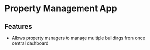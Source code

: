 # Property Management App

## Features
- Allows property managers to manage multiple buildings from once central dashboard